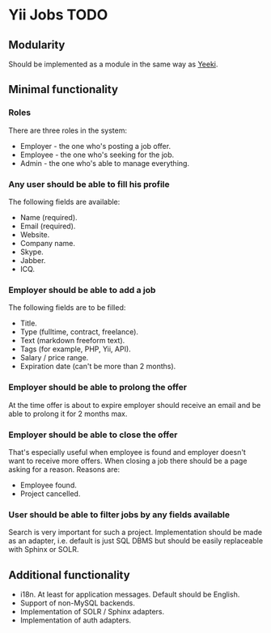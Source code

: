 Yii Jobs TODO
=============

Modularity
----------

Should be implemented as a module in the same way as [Yeeki](https://github.com/samdark/Yeeki).

Minimal functionality
---------------------

### Roles

There are three roles in the system:

- Employer - the one who's posting a job offer.
- Employee - the one who's seeking for the job.
- Admin - the one who's able to manage everything.

### Any user should be able to fill his profile

The following fields are available:

- Name (required).
- Email (required).
- Website.
- Company name.
- Skype.
- Jabber.
- ICQ.

### Employer should be able to add a job

The following fields are to be filled:

- Title.
- Type (fulltime, contract, freelance).
- Text (markdown freeform text).
- Tags (for example, PHP, Yii, API).
- Salary / price range.
- Expiration date (can't be more than 2 months).

### Employer should be able to prolong the offer

At the time offer is about to expire employer should receive an email and be able to
prolong it for 2 months max.

### Employer should be able to close the offer

That's especially useful when employee is found and employer doesn't want to receive more offers.
When closing a job there should be a page asking for a reason. Reasons are:

- Employee found.
- Project cancelled.

### User should be able to filter jobs by any fields available

Search is very important for such a project. Implementation should be made as an adapter,
i.e. default is just SQL DBMS but should be easily replaceable with Sphinx or SOLR.


Additional functionality
------------------------

- i18n. At least for application messages. Default should be English.
- Support of non-MySQL backends.
- Implementation of SOLR / Sphinx adapters.
- Implementation of auth adapters.
